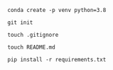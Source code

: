 ```
conda create -p venv python=3.8 
```
```
git init
```
```
touch .gitignore
```
```
touch README.md
```

```
pip install -r requirements.txt
```
